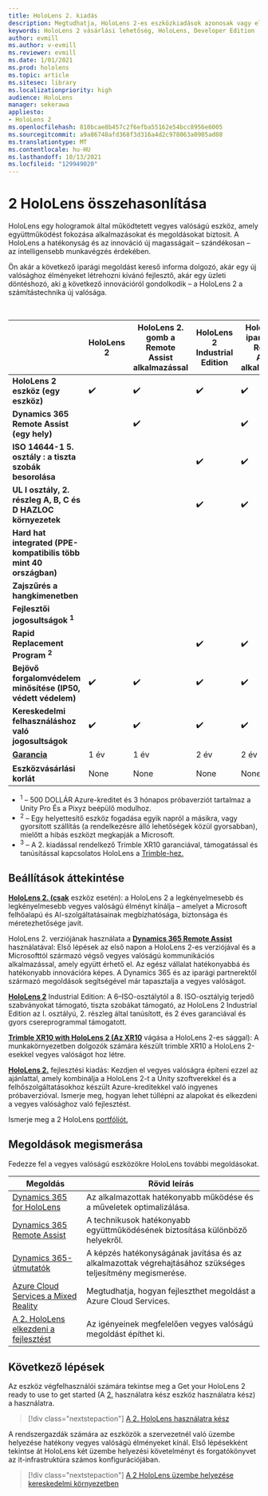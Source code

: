 ```yaml
---
title: HoloLens 2. kiadás
description: Megtudhatja, HoloLens 2-es eszközkiadások azonosak vagy eltérőek, és mi a helyzet, miután saját kiadást kap.
keywords: HoloLens 2 vásárlási lehetőség, HoloLens, Developer Edition
author: evmill
ms.author: v-evmill
ms.reviewer: evmill
ms.date: 1/01/2021
ms.prod: hololens
ms.topic: article
ms.sitesec: library
ms.localizationpriority: high
audience: HoloLens
manager: sekerawa
appliesto:
- HoloLens 2
ms.openlocfilehash: 810bcae8b457c2f6efba55162e54bcc8956e6005
ms.sourcegitcommit: a9a86748afd368f3d316a4d2c978063a0905ad08
ms.translationtype: MT
ms.contentlocale: hu-HU
ms.lasthandoff: 10/13/2021
ms.locfileid: "129949020"
---
```

# <a name="compare-hololens-2-options"></a>2 HoloLens összehasonlítása

HoloLens egy hologramok által működtetett  vegyes valóságú eszköz, amely együttműködést fokozása alkalmazásokat és megoldásokat biztosít. A HoloLens a hatékonyság és az innováció új magasságait – szándékosan – az intelligensebb munkavégzés érdekében.

Ön akár [](https://www.microsoft.com/hololens/apps) a következő iparági megoldást kereső [](https://www.microsoft.com/hololens/developers) informa dolgozó, akár egy új valósághoz élményeket létrehozni kívánó fejlesztő, akár egy üzleti döntéshozó, aki [a](https://www.microsoft.com/hololens/apps) következő innovációról gondolkodik – a HoloLens 2 a számítástechnika új valósága.

<br>

|                                                      | HoloLens 2 | HoloLens 2. gomb a Remote Assist alkalmazással | HoloLens 2 Industrial Edition | HoloLens 2. ipari kiadás Remote Assist alkalmazással | Trimble XR10 with HoloLens 2 | HoloLens 2. fejlesztési kiadás |
|------------------------------------------------------|------------|-------------------------------|-------------------------------|--------------------------------------------------|------------------------------|--------------------------------|
| **HoloLens 2 eszköz (egy eszköz)**                       |      ✔️     |               ✔️               |               ✔️               |                         ✔️                        |               ✔️              |                ✔️               |
| **Dynamics 365 Remote Assist (egy hely)**                |            |               ✔️               |                               |                         ✔️                        |                              |                                |
| **ISO 14644-1 5. osztály : a tiszta szobák besorolása**           |            |                               |               ✔️               |                         ✔️                        |                              |                                |
| **UL I osztály, 2. részleg A, B, C és D HAZLOC környezetek**                     |            |                               |               ✔️               |                         ✔️                        |               ✔️              |                                |
| **Hard hat integrated (PPE-kompatibilis több mint 40 országban)** |            |                               |                               |                                                  |               ✔️              |                                |
| **Zajszűrés a hangkimenetben**                        |            |                               |                               |                                                  |               ✔️              |                                |
| **Fejlesztői jogosultságok <sup>1</sup>**                             |            |                               |                               |                                                  |                              |                ✔️               |
| **Rapid Replacement Program <sup>2</sup>**                          |            |                               |               ✔️               |                         ✔️                        |                              |                                |
 **Bejövő forgalomvédelem minősítése (IP50, védett védelem)**                       |      ✔️     |               ✔️               |               ✔️               |                         ✔️                        |               ✔️              |                ✔️               |
| **Kereskedelmi felhasználáshoz való jogosultságok**                                |      ✔️     |               ✔️               |               ✔️               |                         ✔️                        |               ✔️              |                                |
| [**Garancia**](hololens2-hardware.md#warranty-information)                                             |   1 év   |             1 év            |             2 év            |                      2 év                      |            1-Year <sup>3</sup>            |             1 év             |
| **Eszközvásárlási korlát**                                |    None    |              None             |              None             |                       None                       |             None             |       Tranzakciónként egy      |

- <sup>1</sup> – 500 DOLLÁR Azure-kreditet és 3 hónapos próbaverziót tartalmaz a Unity Pro És a Pixyz beépülő modulhoz.
- <sup>2</sup> – Egy helyettesítő eszköz fogadása egyik napról a másikra, vagy gyorsított szállítás (a rendelkezésre álló lehetőségek közül gyorsabban), mielőtt a hibás eszközt megkapják a Microsoft.
- <sup>3</sup> – A 2. kiadással rendelkező Trimble XR10 garanciával, támogatással és tanúsítással kapcsolatos HoloLens a [Trimble-hez.](https://fieldtech.trimble.com/en/contact-support)


## <a name="options-overview"></a>Beállítások áttekintése

**[HoloLens 2. (csak](hololens2-options-device-only.md)** eszköz esetén): a HoloLens 2 a legkényelmesebb és legkényelmesebb vegyes valóságú élményt kínálja – amelyet a Microsoft felhőalapú és AI-szolgáltatásainak megbízhatósága, biztonsága és méretezhetősége javít.

HoloLens 2. verziójának használata a **[Dynamics 365 Remote Assist](hololens2-options-remote-assist.md)** használatával: Első lépések az első napon a HoloLens 2-es verziójával és a Microsofttól származó végső vegyes valóságú kommunikációs alkalmazással, amely együtt érhető el. Az egész vállalat hatékonyabbá és hatékonyabb innovációra képes. A Dynamics 365 és az iparági partnerektől származó megoldások segítségével már tapasztalja a vegyes valóságot.

**[HoloLens 2](hololens2-options-industrial-edition.md)** Industrial Edition: A 6–ISO-osztálytól a 8. ISO-osztályig terjedő szabványokat támogató, tiszta szobákat támogató, az HoloLens 2 Industrial Edition az I. osztályú, 2. részleg által tanúsított, és 2 éves garanciával és gyors csereprogrammal támogatott.

**[Trimble XR10 with HoloLens 2 (Az XR10](hololens2-options-trimble-xr10-edition.md)** vágása a HoloLens 2-es sággal): A munkakörnyezetben dolgozók számára készült trimble XR10 a HoloLens 2-esekkel vegyes valóságot hoz létre.

**[HoloLens 2.](hololens2-options-dev-edition.md)** fejlesztési kiadás: Kezdjen el vegyes valóságra építeni ezzel az ajánlattal, amely kombinálja a HoloLens 2-t a Unity szoftverekkel és a felhőszolgáltatásokhoz készült Azure-kreditekkel való ingyenes próbaverzióval. Ismerje meg, hogyan lehet túllépni az alapokat és elkezdeni a vegyes valósághoz való fejlesztést.

Ismerje meg a 2 HoloLens [portfóliót.](https://www.microsoft.com/hololens/buy)

## <a name="explore-solutions"></a>Megoldások megismerása

Fedezze fel a vegyes valóságú eszközökre HoloLens további megoldásokat.

| Megoldás | Rövid leírás                                                                                |
|----------|---------------------------------------------------------------------------------------------------|
| [Dynamics 365 for HoloLens](https://www.microsoft.com//hololens/apps)          | Az alkalmazottak hatékonyabb működése és a műveletek optimalizálása.                                                        |
| [Dynamics 365 Remote Assist](https://dynamics.microsoft.com/mixed-reality/remote-assist/)          | A technikusok hatékonyabb együttműködésének biztosítása különböző helyekről. |
|   [Dynamics 365-útmutatók](https://dynamics.microsoft.com/mixed-reality/guides/)        | A képzés hatékonyságának javítása és az alkalmazottak végrehajtásához szükséges teljesítmény megismerése.                          |
|  [Azure Cloud Services a Mixed Reality](/windows/mixed-reality/develop/mixed-reality-cloud-services#:~:text=Mixed%20Reality%20services%20Mixed%20Reality%20cloud%20services%20like,all%20in%20the%20context%20of%20your%20users%E2%80%99%20environments)         | Megtudhatja, hogyan fejleszthet megoldást a Azure Cloud Services.                                       |
|  [A 2. HoloLens elkezdeni a fejlesztést](/windows/mixed-reality/develop/development?tabs=unity)         | Az igényeinek megfelelően vegyes valóságú megoldást építhet ki.                                                 |

## <a name="next-steps"></a>Következő lépések

Az eszköz végfelhasználói számára tekintse meg a Get your HoloLens 2 ready to use to get started (A [2.](hololens2-setup.md) használatra kész eszköz használatra kész) a használatra.

> [!div class="nextstepaction"]
> [A 2. HoloLens használatra kész](hololens2-setup.md)

A rendszergazdák számára az eszközök a szervezetnél való üzembe helyezése hatékony vegyes valóságú élményeket kínál. Első lépésekként tekintse át HoloLens két üzembe helyezési követelményt és forgatókönyvet az it-infrastruktúra számos konfigurációjában.

> [!div class="nextstepaction"]
> [A 2 HoloLens üzembe helyezése kereskedelmi környezetben](hololens-requirements.md)
